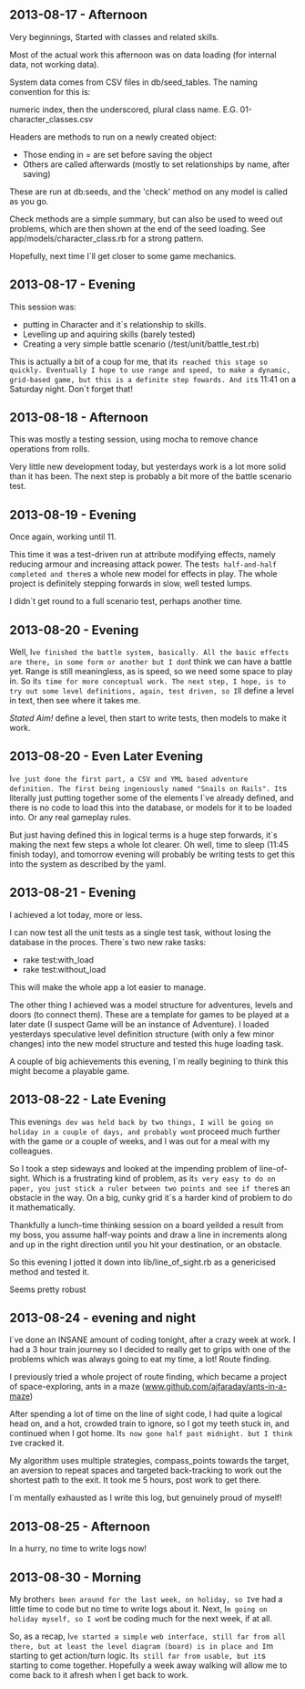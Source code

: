 2013-08-17 - Afternoon
----------------------

Very beginnings, Started with classes and related skills. 

Most of the actual work this afternoon was on data loading (for internal data, not working data).

System data comes from CSV files in db/seed_tables.
The naming convention for this is:

numeric index, then the underscored, plural class name.
E.G. 01-character_classes.csv

Headers are methods to run on a newly created object:

* Those ending in = are set before saving the object
* Others are called afterwards (mostly to set relationships by name, after saving)

These are run at db:seeds, and the 'check' method on any model is called as you go. 

Check methods are a simple summary, but can also be used to weed out problems, which are then shown 
at the end of the seed loading. See app/models/character_class.rb for a strong pattern.

Hopefully, next time I`ll get closer to some game mechanics.

2013-08-17 - Evening
--------------------

This session was:
* putting in Character and it`s relationship to skills.
* Levelling up and aquiring skills (barely tested)
* Creating a very simple battle scenario (/test/unit/battle_test.rb)

This is actually a bit of a coup for me, that it`s reached this stage so quickly.
Eventually I hope to use range and speed, to make a dynamic, grid-based game, but this
is a definite step fowards. And it`s 11:41 on a Saturday night. Don`t forget that!

2013-08-18 - Afternoon
----------------------

This was mostly a testing session, using mocha to remove chance operations from rolls.

Very little new development today, but yesterdays work is a lot more solid than it has been.
The next step is probably a bit more of the battle scenario test.

2013-08-19 - Evening
--------------------

Once again, working until 11.

This time it was a test-driven run at attribute modifying effects, namely reducing armour
and increasing attack power. The test`s half-and-half completed and there`s a whole new model
for effects in play. The whole project is definitely stepping forwards in slow, well tested lumps.

I didn`t get round to a full scenario test, perhaps another time.

2013-08-20 - Evening
--------------------

Well, I`ve finished the battle system, basically. All the basic effects are there, in some form or another
but I don`t think we can have a battle yet. Range is still meaningless, as is speed, so we need some space 
to play in. So it`s time for more conceptual work. The next step, I hope, is to try out some level definitions,
again, test driven, so I`ll define a level in text, then see where it takes me. 

*Stated Aim!* define a level, then start to write tests, then models to make it work.

2013-08-20 - Even Later Evening
-------------------------------

I`ve just done the first part, a CSV and YML based adventure definition. The first being ingeniously named
"Snails on Rails". It`s literally just putting together some of the elements I`ve already defined, and there
is no code to load this into the database, or models for it to be loaded into. Or any real gameplay rules.

But just having defined this in logical terms is a huge step forwards, it`s making the next few steps a whole
lot clearer. Oh well, time to sleep (11:45 finish today), and tomorrow evening will probably be writing tests
to get this into the system as described by the yaml.

2013-08-21 - Evening
--------------------

I achieved a lot today, more or less. 

I can now test all the unit tests as a single test task, without losing the database in the proces. There`s
two new rake tasks:

* rake test:with_load
* rake test:without_load

This will make the whole app a lot easier to manage.

The other thing I achieved was a model structure for adventures, levels and doors (to connect them). These
are a template for games to be played at a later date (I suspect Game will be an instance of Adventure). I
loaded yesterdays speculative level definition structure (with only a few minor changes) into the new model
structure and tested this huge loading task. 

A couple of big achievements this evening, I`m really begining to think this might become a playable game.

2013-08-22 - Late Evening
-------------------------

This evening`s dev was held back by two things, I will be going on holiday in a couple of days, and probably
won`t proceed much further with the game or a couple of weeks, and I was out for a meal with my colleagues.

So I took a step sideways and looked at the impending problem of line-of-sight. Which is a frustrating kind
of problem, as it`s very easy to do on paper, you just stick a ruler between two points and see if there`s 
an obstacle in the way. On a big, cunky grid it`s a harder kind of problem to do it mathematically. 

Thankfully a lunch-time thinking session on a board yeilded a result from my boss, you assume half-way points
and draw a line in increments along and up in the right direction until you hit your destination, or an obstacle.

So this evening I jotted it down into lib/line\_of\_sight.rb as a genericised method and tested it. 

Seems pretty robust 

2013-08-24 - evening and night
------------------------------

I`ve done an INSANE amount of coding tonight, after a crazy week at work. I had a 3 hour train journey so I decided to really get to grips with one of the problems which was always going to eat my time, a lot! Route finding. 

I previously tried a whole project of route finding, which became a project of space-exploring, ants in a maze (www.github.com/ajfaraday/ants-in-a-maze)

After spending a lot of time on the line of sight code, I had quite a logical head on, and a hot, crowded train to ignore, so I got my teeth stuck in, and continued when I got home. It`s now gone half past midnight. but I think I`ve cracked it. 

My algorithm uses multiple strategies, compass_points towards the target, an aversion to repeat spaces and targeted back-tracking to work out the shortest path to the exit. It took me 5 hours, post work to get there. 

I`m mentally exhausted as I write this log, but genuinely proud of myself!

2013-08-25 - Afternoon
----------------------

In a hurry, no time to write logs now!

2013-08-30 - Morning
--------------------

My brother`s been around for the last week, on holiday, so I`ve had a little time to code but no time to write logs about it. Next, I`m going on holiday myself, so I won`t be coding much for the next week, if at all. 

So, as a recap, I`ve started a simple web interface, still far from all there, but at least the level diagram (board) is in place and I`m starting to get action/turn logic. It`s still far from usable, but it`s starting to come together. Hopefully a week away walking will allow me to come back to it afresh when I get back to work.
